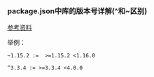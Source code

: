### package.json中库的版本号详解(^和~区别)

[参考资料](https://blog.csdn.net/njweiyukun/article/details/70309066)

举例： 

    ~1.15.2 :=  >=1.15.2 <1.16.0     

    ^3.3.4 := >=3.3.4 <4.0.0
